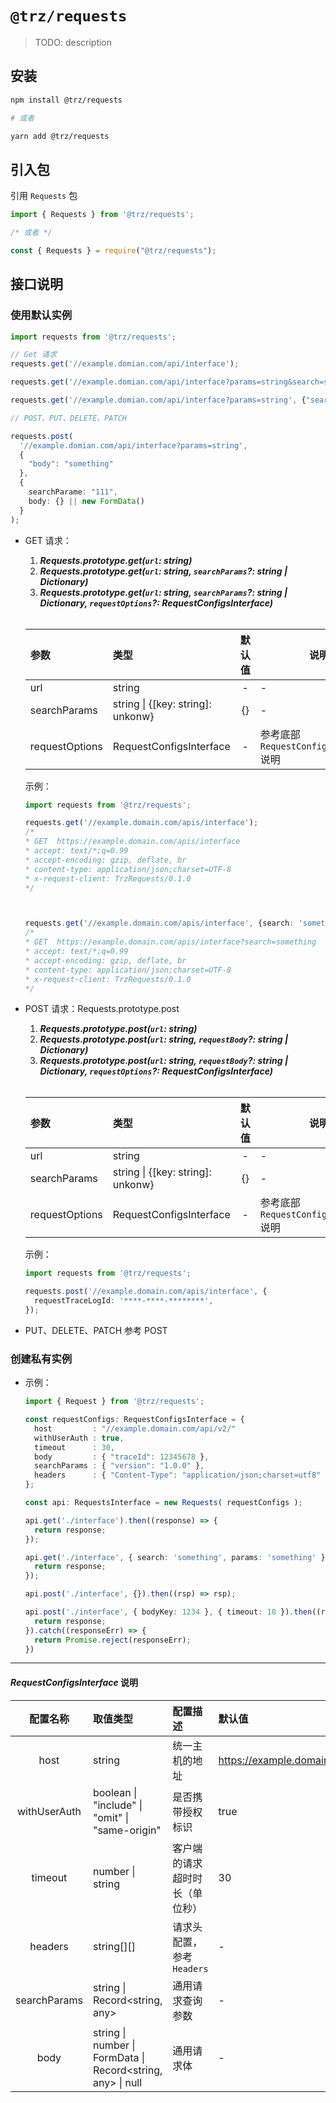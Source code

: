 # `@trz/requests`

> TODO: description

## 安装

```zsh
npm install @trz/requests

# 或者

yarn add @trz/requests
```

## 引入包

引用 `Requests` 包
```ts
import { Requests } from '@trz/requests';

/* 或者 */

const { Requests } = require("@trz/requests");
```


## 接口说明

### 使用默认实例


```ts
import requests from '@trz/requests';

// Get 请求
requests.get('//example.domian.com/api/interface');

requests.get('//example.domian.com/api/interface?params=string&search=someone');

requests.get('//example.domian.com/api/interface?params=string', {"search": "someone"});

// POST、PUT、DELETE、PATCH

requests.post(
  '//example.domian.com/api/interface?params=string',
  {
    "body": "something"
  },
  {
    searchParame: "111",
    body: {} || new FormData()
  }
);
```

- GET 请求：
  1. __*Requests.prototype.get(`url`: string)*__
  2. __*Requests.prototype.get(`url`: string, `searchParams`?: string | Dictionary)*__
  3. __*Requests.prototype.get(`url`: string, `searchParams`?: string | Dictionary, `requestOptions`?: RequestConfigsInterface)*__
  
  <br />
  
  参数 | 类型 | 默认值 | 说明
  :- | :- | :-: | -
  url | string | - | -
  searchParams | string \| {[key: string]: unkonw} | {} | -
  requestOptions | RequestConfigsInterface | - | 参考底部 `RequestConfigsInterface` 说明


  示例：
  
    ```ts
    import requests from '@trz/requests';
    
    requests.get('//example.domain.com/apis/interface');
    /*
    * GET  https://example.domain.com/apis/interface
    * accept: text/*;q=0.99
    * accept-encoding: gzip, deflate, br
    * content-type: application/json;charset=UTF-8
    * x-request-client: TrzRequests/0.1.0
    */
    
    
    
    requests.get('//example.domain.com/apis/interface', {search: 'something'});
    /*
    * GET  https://example.domain.com/apis/interface?search=something
    * accept: text/*;q=0.99
    * accept-encoding: gzip, deflate, br
    * content-type: application/json;charset=UTF-8
    * x-request-client: TrzRequests/0.1.0
    */
    
    ```


- POST 请求：Requests.prototype.post
  1. __*Requests.prototype.post(`url`: string)*__
  2. __*Requests.prototype.post(`url`: string, `requestBody`?: string | Dictionary)*__
  3. __*Requests.prototype.post(`url`: string, `requestBody`?: string | Dictionary, `requestOptions`?: RequestConfigsInterface)*__

  <br />
  
  参数 | 类型 | 默认值 | 说明
  :- | :- | :-: | -
  url | string | - | -
  searchParams | string \| {[key: string]: unkonw} | {} | -
  requestOptions | RequestConfigsInterface | - | 参考底部 `RequestConfigsInterface` 说明

  示例：
  ```ts
  import requests from '@trz/requests';
  
  requests.post('//example.domain.com/apis/interface', {
    requestTraceLogId: '****-****-********',
  });
  ```


- PUT、DELETE、PATCH 参考 POST
<!-- #-post-请求requestsprototypepost -->

### 创建私有实例

- 示例：

  ```ts
  import { Request } from '@trz/requests';

  const requestConfigs: RequestConfigsInterface = {
    host         : "//example.domain.com/api/v2/"
    withUserAuth : true,
    timeout      : 30,
    body         : { "traceId": 12345678 },
    searchParams : { "version": "1.0.0" },
    headers      : { "Content-Type": "application/json;charset=utf8" },
  };

  const api: RequestsInterface = new Requests( requestConfigs );

  api.get('./interface').then((response) => {
    return response;
  });
  
  api.get('./interface', { search: 'something', params: 'something' }).then((response) => {
    return response;
  });

  api.post('./interface', {}).then((rsp) => rsp);

  api.post('./interface', { bodyKey: 1234 }, { timeout: 10 }).then((response) => {
    return response;
  }).catch((responseErr) => {
    return Promise.reject(responseErr);
  })
  ```


---

#### *RequestConfigsInterface* 说明

  配置名称 | 取值类型 | 配置描述 | 默认值 |
  :-: | :- | :- | :-
  host | string | 统一主机的地址 | https://example.domain.com/api/v2/
  withUserAuth | boolean \| "include" \| "omit" \| "same-origin" | 是否携带授权标识 | true
  timeout | number \| string | 客户端的请求超时时长（单位秒） | 30
  headers | string[][] |  请求头配置，参考 `Headers` | -
  searchParams | string \| Record\<string, any\> | 通用请求查询参数 | -
  body | string \| number \| FormData \| Record\<string, any\> \| null | 通用请求体 | -

